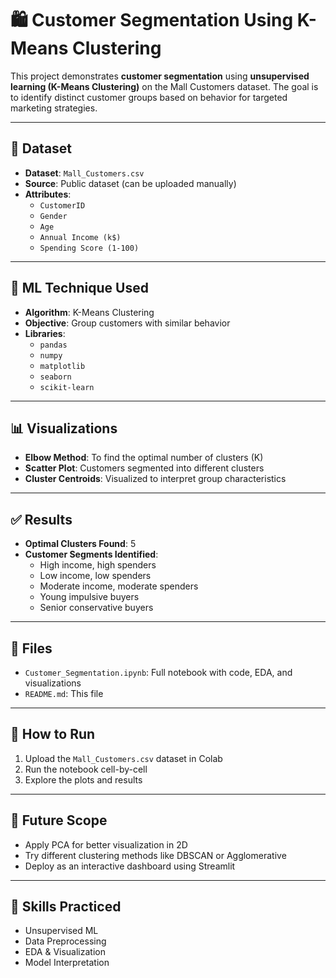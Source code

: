 # 🛍️ Customer Segmentation Using K-Means Clustering

This project demonstrates **customer segmentation** using **unsupervised learning (K-Means Clustering)** on the Mall Customers dataset. The goal is to identify distinct customer groups based on behavior for targeted marketing strategies.

---

## 📂 Dataset

- **Dataset**: `Mall_Customers.csv`
- **Source**: Public dataset (can be uploaded manually)
- **Attributes**:
  - `CustomerID`
  - `Gender`
  - `Age`
  - `Annual Income (k$)`
  - `Spending Score (1-100)`

---

## 🧠 ML Technique Used

- **Algorithm**: K-Means Clustering
- **Objective**: Group customers with similar behavior
- **Libraries**: 
  - `pandas` 
  - `numpy` 
  - `matplotlib` 
  - `seaborn` 
  - `scikit-learn`

---

## 📊 Visualizations

- **Elbow Method**: To find the optimal number of clusters (K)
- **Scatter Plot**: Customers segmented into different clusters
- **Cluster Centroids**: Visualized to interpret group characteristics

---

## ✅ Results

- **Optimal Clusters Found**: 5
- **Customer Segments Identified**:
  - High income, high spenders
  - Low income, low spenders
  - Moderate income, moderate spenders
  - Young impulsive buyers
  - Senior conservative buyers

---

## 📁 Files

- `Customer_Segmentation.ipynb`: Full notebook with code, EDA, and visualizations
- `README.md`: This file

---

## 🚀 How to Run

1. Upload the `Mall_Customers.csv` dataset in Colab
2. Run the notebook cell-by-cell
3. Explore the plots and results

---

## 📌 Future Scope

- Apply PCA for better visualization in 2D
- Try different clustering methods like DBSCAN or Agglomerative
- Deploy as an interactive dashboard using Streamlit

---

## 🧠 Skills Practiced

- Unsupervised ML
- Data Preprocessing
- EDA & Visualization
- Model Interpretation

